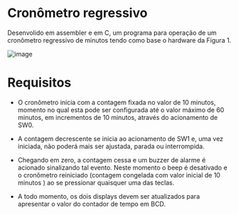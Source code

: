 # Cronômetro regressivo

Desenvolido em assembler e em C, um programa para operação de um cronômetro regressivo de minutos tendo como base o hardware da Figura 1.

![image](https://user-images.githubusercontent.com/97004511/174892975-ccc3f8eb-6a27-4e4f-ba2e-a6c6758cd01f.png)

# Requisitos

- O cronômetro inicia com a contagem fixada no valor de 10 minutos, momento no qual esta pode ser configurada até o valor máximo de 60 minutos, em incrementos de 10 minutos, através do acionamento de SW0. 

- A contagem decrescente se inicia ao acionamento de SW1 e, uma vez iniciada, não poderá mais ser ajustada, parada ou interrompida.

- Chegando em zero, a contagem cessa e um buzzer de alarme é acionado sinalizando tal evento. Neste momento o beep é desativado e o cronômetro reiniciado (contagem congelada com valor inicial de 10 minutos ) ao se pressionar quaisquer uma das teclas. 

- A todo momento, os dois displays devem ser atualizados para apresentar o valor do contador de tempo em BCD.


